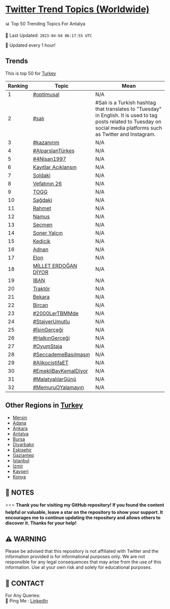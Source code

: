 [Twitter Trend Topics (Worldwide)](https://github.com/ErcinDedeoglu/Twitter-Trend-Topics)
==========


📊 Top 50 Trending Topics For Antalya

📆 Last Updated: `2023-04-04 06:17:55 UTC`

🔧 Updated every 1 hour!


## Trends

This is top 50 for [Turkey](</Turkey>)

| Ranking | Topic | Mean |
| ------- | ------------ | ------------ |
| 1 | [#optimusal](http://twitter.com/search?q=%23optimusal) | N/A |
| 2 | [#salı](http://twitter.com/search?q=%23sal%c4%b1) | #Salı is a Turkish hashtag that translates to "Tuesday" in English. It is used to tag posts related to Tuesday on social media platforms such as Twitter and Instagram. |
| 3 | [#kazanırım](http://twitter.com/search?q=%23kazan%c4%b1r%c4%b1m) | N/A |
| 4 | [#AlparslanTürkeş](http://twitter.com/search?q=%23AlparslanT%c3%bcrke%c5%9f) | N/A |
| 5 | [#4Nisan1997](http://twitter.com/search?q=%234Nisan1997) | N/A |
| 6 | [Kayıtlar Açıklansın](http://twitter.com/search?q=Kay%c4%b1tlar+A%c3%a7%c4%b1klans%c4%b1n) | N/A |
| 7 | [Soldaki](http://twitter.com/search?q=Soldaki) | N/A |
| 8 | [Vefatının 26](http://twitter.com/search?q=Vefat%c4%b1n%c4%b1n+26) | N/A |
| 9 | [TOGG](http://twitter.com/search?q=TOGG) | N/A |
| 10 | [Sağdaki](http://twitter.com/search?q=Sa%c4%9fdaki) | N/A |
| 11 | [Rahmet](http://twitter.com/search?q=Rahmet) | N/A |
| 12 | [Namus](http://twitter.com/search?q=Namus) | N/A |
| 13 | [Seçmen](http://twitter.com/search?q=Se%c3%a7men) | N/A |
| 14 | [Soner Yalçın](http://twitter.com/search?q=Soner+Yal%c3%a7%c4%b1n) | N/A |
| 15 | [Kedicik](http://twitter.com/search?q=Kedicik) | N/A |
| 16 | [Adnan](http://twitter.com/search?q=Adnan) | N/A |
| 17 | [Elon](http://twitter.com/search?q=Elon) | N/A |
| 18 | [MİLLET ERDOĞAN DİYOR](http://twitter.com/search?q=M%c4%b0LLET+ERDO%c4%9eAN+D%c4%b0YOR) | N/A |
| 19 | [IBAN](http://twitter.com/search?q=IBAN) | N/A |
| 20 | [Traktör](http://twitter.com/search?q=Trakt%c3%b6r) | N/A |
| 21 | [Bekara](http://twitter.com/search?q=Bekara) | N/A |
| 22 | [Bircan](http://twitter.com/search?q=Bircan) | N/A |
| 23 | [#2000LerTBMMde](http://twitter.com/search?q=%232000LerTBMMde) | N/A |
| 24 | [#StajyerUmutlu](http://twitter.com/search?q=%23StajyerUmutlu) | N/A |
| 25 | [#İşinGerçeği](http://twitter.com/search?q=%23%c4%b0%c5%9finGer%c3%a7e%c4%9fi) | N/A |
| 26 | [#HalkınGerçeği](http://twitter.com/search?q=%23Halk%c4%b1nGer%c3%a7e%c4%9fi) | N/A |
| 27 | [#OyumStaja](http://twitter.com/search?q=%23OyumStaja) | N/A |
| 28 | [#SeccademeBasılmasın](http://twitter.com/search?q=%23SeccademeBas%c4%b1lmas%c4%b1n) | N/A |
| 29 | [#AlikocistifaET](http://twitter.com/search?q=%23AlikocistifaET) | N/A |
| 30 | [#EmekliBayKemalDiyor](http://twitter.com/search?q=%23EmekliBayKemalDiyor) | N/A |
| 31 | [#MalatyalılarGünü](http://twitter.com/search?q=%23Malatyal%c4%b1larG%c3%bcn%c3%bc) | N/A |
| 32 | [#MemuruOYalamayın](http://twitter.com/search?q=%23MemuruOYalamay%c4%b1n) | N/A |



## Other Regions in [Turkey](</Turkey>)

* [Mersin](</Turkey/Mersin.md>)
* [Adana](</Turkey/Adana.md>)
* [Ankara](</Turkey/Ankara.md>)
* [Antalya](</Turkey/Antalya.md>)
* [Bursa](</Turkey/Bursa.md>)
* [Diyarbakır](</Turkey/Diyarbakır.md>)
* [Eskişehir](</Turkey/Eskişehir.md>)
* [Gaziantep](</Turkey/Gaziantep.md>)
* [Istanbul](</Turkey/Istanbul.md>)
* [Izmir](</Turkey/Izmir.md>)
* [Kayseri](</Turkey/Kayseri.md>)
* [Konya](</Turkey/Konya.md>)



## 📝 NOTES

⭐⭐⭐ **Thank you for visiting my GitHub repository! If you found the content helpful or valuable, leave a star on the repository to show your support. It encourages me to continue updating the repository and allows others to discover it. Thanks for your help!**


## ⚠️ WARNING

Please be advised that this repository is not affiliated with Twitter and the information provided is for informational purposes only. We are not responsible for any legal consequences that may arise from the use of this information. Use at your own risk and solely for educational purposes.


## 📨 CONTACT

 For Any Queries:  
            🏓 Ping Me : [LinkedIn](https://www.linkedin.com/in/ercindedeoglu/)
